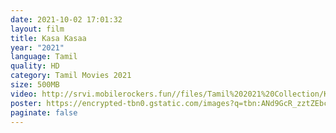 ```yaml
---
date: 2021-10-02 17:01:32
layout: film
title: Kasa Kasaa
year: "2021"
language: Tamil
quality: HD
category: Tamil Movies 2021
size: 500MB
video: http://srvi.mobilerockers.fun//files/Tamil%202021%20Collection/Kasa%20Kasaa%20(2021)/Kasa%20Kasaa%20(2021)%20Full%20Movies/Kasa%20Kasaa%20(2021)%20HDRip/Kasa%20Kasaa%20(2021)%20HDRip%20Single%20Part.mp4
poster: https://encrypted-tbn0.gstatic.com/images?q=tbn:ANd9GcR_zztZEbcLpp5BdPutXra6VMAFflphCSXBjA&usqp=CAU
paginate: false
---
```

